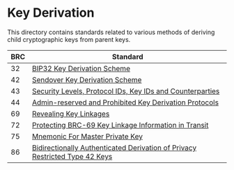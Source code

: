# Key Derivation

This directory contains standards related to various methods of deriving child cryptographic keys from parent keys.

BRC | Standard
-----|------------------
32   | [BIP32 Key Derivation Scheme](./0032.md)
42   | [Sendover Key Derivation Scheme](./0042.md)
43   | [Security Levels, Protocol IDs, Key IDs and Counterparties](./0043.md)
44   | [Admin-reserved and Prohibited Key Derivation Protocols](./0044.md)
69   | [Revealing Key Linkages](./0069.md)
72   | [Protecting BRC-69 Key Linkage Information in Transit](./0072.md)
75   | [Mnemonic For Master Private Key](./0075.md)
86   | [Bidirectionally Authenticated Derivation of Privacy Restricted Type 42 Keys](./0086.md)